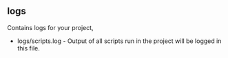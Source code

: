 ## logs

Contains logs for your project,

- logs/scripts.log - Output of all scripts run in the project will be logged in this file.